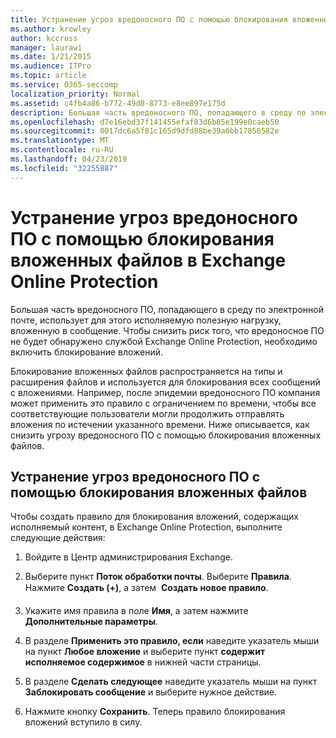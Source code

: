 ```yaml
---
title: Устранение угроз вредоносного ПО с помощью блокирования вложенных файлов в Exchange Online Protection
ms.author: krowley
author: kccross
manager: laurawi
ms.date: 1/21/2015
ms.audience: ITPro
ms.topic: article
ms.service: O365-seccomp
localization_priority: Normal
ms.assetid: c4fb4a86-b772-49d0-8773-e8ee897e175d
description: Большая часть вредоносного ПО, попадающего в среду по электронной почте, использует для этого исполняемую полезную нагрузку, вложенную в сообщение. Чтобы снизить риск того, что вредоносное ПО не будет обнаружено службой Exchange Online Protection, необходимо включить блокирование вложений.
ms.openlocfilehash: d7e16ebd37f141455efaf83d6b85e199e0caeb50
ms.sourcegitcommit: 0017dc6a5f81c165d9dfd88be39a6bb17856582e
ms.translationtype: MT
ms.contentlocale: ru-RU
ms.lasthandoff: 04/23/2019
ms.locfileid: "32255887"
---
```

# <a name="reducing-malware-threats-through-file-attachment-blocking-in-exchange-online-protection"></a>Устранение угроз вредоносного ПО с помощью блокирования вложенных файлов в Exchange Online Protection

Большая часть вредоносного ПО, попадающего в среду по электронной почте, использует для этого исполняемую полезную нагрузку, вложенную в сообщение. Чтобы снизить риск того, что вредоносное ПО не будет обнаружено службой Exchange Online Protection, необходимо включить блокирование вложений. 
  
Блокирование вложенных файлов распространяется на типы и расширения файлов и используется для блокирования всех сообщений с вложениями. Например, после эпидемии вредоносного ПО компания может применить это правило с ограничением по времени, чтобы все соответствующие пользователи могли продолжить отправлять вложения по истечении указанного времени. Ниже описывается, как снизить угрозу вредоносного ПО с помощью блокирования вложенных файлов. 
  
## <a name="reducing-malware-threats-through-file-attachment-blocking"></a>Устранение угроз вредоносного ПО с помощью блокирования вложенных файлов

Чтобы создать правило для блокирования вложений, содержащих исполняемый контент, в Exchange Online Protection, выполните следующие действия:
  
1. Войдите в Центр администрирования Exchange.
    
2. Выберите пункт **Поток обработки почты**. Выберите **Правила**. Нажмите **Создать (+)**, а затем  **Создать новое правило**. 
    
3. Укажите имя правила в поле **Имя**, а затем нажмите **Дополнительные параметры**. 
    
4. В разделе **Применить это правило, если** наведите указатель мыши на пункт **Любое вложение** и выберите пункт **содержит исполняемое содержимое** в нижней части страницы. 
    
5. В разделе **Сделать следующее** наведите указатель мыши на пункт **Заблокировать сообщение** и выберите нужное действие. 
    
6. Нажмите кнопку **Сохранить**. Теперь правило блокирования вложений вступило в силу. 
    
